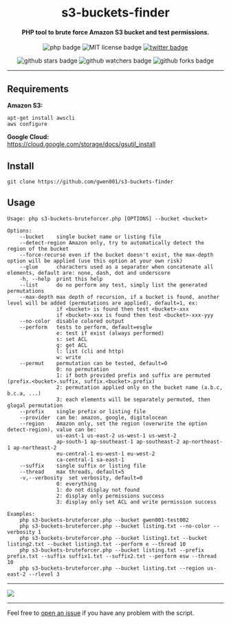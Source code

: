 <h1 align="center">s3-buckets-finder</h1>

<h4 align="center">PHP tool to brute force Amazon S3 bucket and test permissions.</h4>

<p align="center">
    <img src="https://img.shields.io/badge/php-%3E=5.5-blue" alt="php badge">
    <img src="https://img.shields.io/badge/license-MIT-green" alt="MIT license badge">
    <a href="https://twitter.com/intent/tweet?text=https%3a%2f%2fgithub.com%2fgwen001%2fs3-buckets-finder%2f" target="_blank"><img src="https://img.shields.io/twitter/url?style=social&url=https%3A%2F%2Fgithub.com%2Fgwen001%2Fs3-buckets-finder" alt="twitter badge"></a>
</p>

<p align="center">
    <img src="https://img.shields.io/github/stars/gwen001/s3-buckets-finder?style=social" alt="github stars badge">
    <img src="https://img.shields.io/github/watchers/gwen001/s3-buckets-finder?style=social" alt="github watchers badge">
    <img src="https://img.shields.io/github/forks/gwen001/s3-buckets-finder?style=social" alt="github forks badge">
</p>

---

## Requirements

**Amazon S3:**  
```
apt-get install awscli
aws configure
```
**Google Cloud:**  
https://cloud.google.com/storage/docs/gsutil_install

## Install

```
git clone https://github.com/gwen001/s3-buckets-finder
```

## Usage

```
Usage: php s3-buckets-bruteforcer.php [OPTIONS] --bucket <bucket>

Options:
	--bucket	single bucket name or listing file
	--detect-region	Amazon only, try to automatically detect the region of the bucket
	--force-recurse	even if the bucket doesn't exist, the max-depth option will be applied (use this option at your own risk)
	--glue		characters used as a separator when concatenate all elements, default are: none, dash, dot and underscore
	-h, --help	print this help
	--list		do no perform any test, simply list the generated permutations
	--max-depth	max depth of recursion, if a bucket is found, another level will be added (permutations are applied), default=1, ex:
				if <bucket> is found then test <bucket>-xxx
				if <bucket>-xxx is found then test <bucket>-xxx-yyy
	--no-color	disable colored output
	--perform	tests to perform, default=esglw
				e: test if exist (always performed)
				s: set ACL
				g: get ACL
				l: list (cli and http)
				w: write
	--permut	permutation can be tested, default=0
				0: no permutation
				1: if both provided prefix and suffix are permuted (prefix.<bucket>.suffix, suffix.<bucket>.prefix)
				2: permutation applied only on the bucket name (a.b.c, b.c.a, ...)
				3: each elements will be separately permuted, then glogal permutation
	--prefix	single prefix or listing file
	--provider	can be: amazon, google, digitalocean
	--region	Amazon only, set the region (overwrite the option detect-region), value can be:
				us-east-1 us-east-2 us-west-1 us-west-2
				ap-south-1 ap-southeast-1 ap-southeast-2 ap-northeast-1 ap-northeast-2
				eu-central-1 eu-west-1 eu-west-2
				ca-central-1 sa-east-1
	--suffix	single suffix or listing file
	--thread	max threads, default=5
	-v,--verbosity	set verbosity, default=0
				0: everything
				1: do not display not found
				2: display only permissions success
				3: display only set ACL and write permission success

Examples:
	php s3-buckets-bruteforcer.php --bucket gwen001-test002
	php s3-buckets-bruteforcer.php --bucket listing.txt --no-color --verbosity 1
	php s3-buckets-bruteforcer.php --bucket listing1.txt --bucket listing2.txt --bucket listing3.txt --perform e --thread 10
	php s3-buckets-bruteforcer.php --bucket listing.txt --prefix prefix.txt --suffix suffix1.txt --suffix2.txt --perform esw --thread 10
	php s3-buckets-bruteforcer.php --bucket listing.txt --region us-east-2 --rlevel 3
```

---

<img src="https://raw.githubusercontent.com/gwen001/s3-buckets-finder/master/preview.png" />

---

Feel free to [open an issue](/../../issues/) if you have any problem with the script.  

